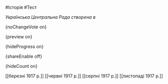 #Історія #Тест

*Українська Центральна Рада створена в*

{noChangeVote on}

{preview on}

{hideProgress on}

{shareEnable off}

{hideCount on}

[[березні 1917 р.]]
[[червні 1917 р.]]
[[серпні 1917 р.]]
[[листопаді 1917 р.]]
